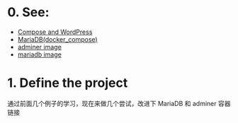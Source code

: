 # 0. See:
  - [Compose and WordPress](https://github.com/AaG7xNnrgbzeyqc5woPS/OpenWrt/blob/master/docker-compose(learn%204).md)
  - [MariaDB(docker_compose)](https://github.com/AaG7xNnrgbzeyqc5woPS/OpenWrt/blob/master/MariaDB(docker_compose).md)
  - [adminer image](https://hub.docker.com/_/adminer)
  - [mariadb image](https://hub.docker.com/_/mariadb?tab=description&page=1&ordering=last_updated)

# 1. Define the project
  通过前面几个例子的学习，现在来做几个尝试，改进下 MariaDB 和 adminer 容器链接
  
  
